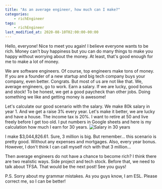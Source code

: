 ```yaml
---
title: "As an average engineer, how much can I make?"
categories:
    - richEngineer
tags:
    - richEngineer
last_modified_at: 2020-08-10T02:00:00-00:00
---
```


Hello, everyone! Nice to meet you again! I believe everyone wants to be rich. Money can't buy happiness but you can do many things to make you happy without worrying about the money. At least, that's good enough for me to make a lot of money.

We are software engineers. Of course, top engineers make tons of money. If you are a founder of a new startup and big tech company buys your company, even better. Congrats. But most of us are not like that. We, average engineers, go to work. Earn a salary. If we are lucky, good bonus and stock! To be honest, we get a good paycheck than other jobs. Doing something we like and getting money is awesome!

Let's calculate our good scenario with the salary. We make 80k salary in year 1. And we get a raise 3% every year. Let's make it better, we are lucky and have a house. The income tax is 20%. I want to retire at 50 and live freely before I get too old. I put numbers in Google sheets and here is my calculation how much I earn for 30 years.
![Salary in 30 years](https://github.com/ryanwlee/ryanwlee.github.io/tree/master/images/30yearssalary.png)

I make \$3,044,826.61. Sure, 3 million is big. But remember... this scenario is pretty good. Without any expenses and mortgages. Also, every year bonus. However, I don't think I can call myself rich with that 3 million...

Then average engineers do not have a chance to become rich? I think there are two realistic ways. Side project and tech stock. Before that, we need to talk about TFSA. That would be the next post! See you guys!

P.S. Sorry about my grammar mistakes. As you guys know, I am ESL. Please correct me, so I can be better!
